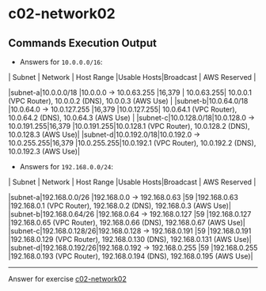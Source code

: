 # c02-network02

## Commands Execution Output

- Answers for `10.0.0.0/16`:

| Subnet | Network     |   Host Range             |Usable Hosts|Broadcast   |                      AWS Reserved                              |

|subnet-a|10.0.0.0/18  |10.0.0.0 -> 10.0.63.255   |16,379      | 10.0.63.255|  10.0.0.1 (VPC Router), 10.0.0.2 (DNS), 10.0.0.3 (AWS  Use)    |
|subnet-b|10.0.64.0/18 |10.0.64.0 -> 10.0.127.255 |16,379      |10.0.127.255| 10.0.64.1 (VPC Router), 10.0.64.2 (DNS), 10.0.64.3 (AWS  Use)  |
|subnet-c|10.0.128.0/18|10.0.128.0 -> 10.0.191.255|16,379      |10.0.191.255|10.0.128.1 (VPC Router), 10.0.128.2 (DNS), 10.0.128.3 (AWS  Use)|
|subnet-d|10.0.192.0/18|10.0.192.0 -> 10.0.255.255|16,379      |10.0.255.255|10.0.192.1 (VPC Router), 10.0.192.2 (DNS), 10.0.192.3 (AWS  Use)|

- Answers for `192.168.0.0/24`:

| Subnet | Network        |   Host Range                 |Usable Hosts|Broadcast  |                      AWS Reserved                              |

|subnet-a|192.168.0.0/26  |192.168.0.0 -> 192.168.0.63    |59   |192.168.0.63     |192.168.0.1 (VPC Router), 192.168.0.2 (DNS), 192.168.0.3 (AWS  Use)|
|subnet-b|192.168.0.64/26 |192.168.0.64 -> 192.168.0.127  |59   |192.168.0.127    |192.168.0.65 (VPC Router), 192.168.0.66 (DNS), 192.168.0.67 (AWS  Use)|
|subnet-c|192.168.0.128/26|192.168.0.128 -> 192.168.0.191 |59   |192.168.0.191    |192.168.0.129 (VPC Router), 192.168.0.130 (DNS), 192.168.0.131 (AWS  Use)|
|subnet-d|192.168.0.192/26|192.168.0.192 -> 192.168.0.255 |59   |192.168.0.255    |192.168.0.193 (VPC Router), 192.168.0.194 (DNS), 192.168.0.195 (AWS  Use)|


***
Answer for exercise [c02-network02](https://github.com/devopsacademyau/academy/blob/893381c6f0b69434d9e8597d3d4b1c17f9bc1371/classes/02class/exercises/c02-network02/README.md)